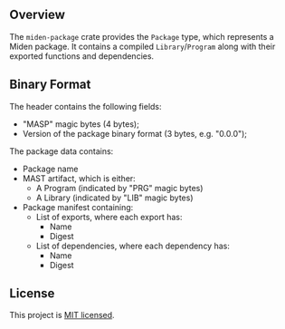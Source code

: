 ## Overview

The `miden-package` crate provides the `Package` type, which represents a Miden package.
It contains a compiled `Library`/`Program` along with their exported functions and dependencies.

## Binary Format

The header contains the following fields:
- "MASP" magic bytes (4 bytes);
- Version of the package binary format (3 bytes, e.g. "0.0.0");

The package data contains:
- Package name 
- MAST artifact, which is either:
  - A Program (indicated by "PRG" magic bytes)
  - A Library (indicated by "LIB" magic bytes)
- Package manifest containing:
  - List of exports, where each export has:
    - Name 
    - Digest
  - List of dependencies, where each dependency has:
    - Name  
    - Digest

## License

This project is [MIT licensed](../LICENSE).

